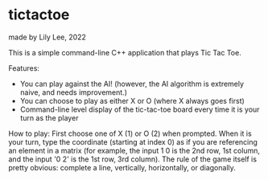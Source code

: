 # tictactoe
made by Lily Lee, 2022

This is a simple command-line C++ application that plays Tic Tac Toe.

Features:
* You can play against the AI! (however, the AI algorithm is extremely naive, and needs improvement.)
* You can choose to play as either X or O (where X always goes first)
* Command-line level display of the tic-tac-toe board every time it is your turn as the player

How to play:
First choose one of X (1) or O (2) when prompted. When it is your turn, type the coordinate (starting at index 0) as if you
are referencing an element in a matrix (for example, the input 1 0 is the 2nd row, 1st column, and the input '0 2' is the
1st row, 3rd column).
The rule of the game itself is pretty obvious: complete a line, vertically, horizontally, or diagonally.

